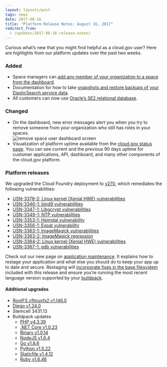 ```yaml
---
layout: layouts/post
tags: news
date: 2017-08-16
title: "Platform Release Notes: August 16, 2017"
redirect_from:
  - /updates/2017-08-16-release-notes/
---
```


Curious what’s new that you might find helpful as a cloud.gov user? Here are highlights from our platform updates over the past two weeks.

### Added

- Space managers can [add any member of your organization to a space from the dashboard](/docs/apps/managing-teammates#space-users).
- Documentation for how to take [snapshots and restore backups of your ElasticSearch service data](https://github.com/cloud-gov/cg-site/blob/6418e8e933f887896a102d8575f1c7af468d1d2f/content/docs/services/elasticsearch24.md).
- All customers can now use [Oracle’s SE2 relational database](/docs/services/relational-database).

### Changed

- On the dashboard, new error messages alert you when you try to remove someone from your organization who still has roles in your spaces.
  <br/>![remove space user dashboard screen](/img/remove-space-user.png)
- Visualization of platform uptime available from the [cloud.gov status page](https://cloudgov.statuspage.io/). You can see current and the previous 90 days uptime for customer applications, API, dashboard, and many other components of the cloud.gov platform.

### Platform releases

We upgraded the Cloud Foundry deployment to [v270](https://github.com/cloudfoundry/cf-release/releases/tag/v270), which remediates the following vulnerabilities:

- [USN-3378-2: Linux kernel (Xenial HWE) vulnerabilities](https://usn.ubuntu.com/usn/usn-3378-2/)
- [USN-3346-1: bind9 vulnerabilities](https://usn.ubuntu.com/usn/usn-3346-1/)
- [USN-3347-1: Libgcrypt vulnerabilities](https://usn.ubuntu.com/usn/usn-3347-1/)
- [USN-3349-1: NTP vulnerabilities](https://usn.ubuntu.com/usn/usn-3349-1/)
- [USN-3353-1: Heimdal vulnerability](https://usn.ubuntu.com/usn/usn-3353-1/)
- [USN-3356-1: Expat vulnerability](https://ubuntu.com/security/notices/USN-3356-1)
- [USN-3363-1: ImageMagick vulnerabilities](https://usn.ubuntu.com/usn/usn-3363-1/)
- [USN-3363-2: ImageMagick regression](https://usn.ubuntu.com/usn/usn-3363-2/)
- [USN-3364-2: Linux kernel (Xenial HWE) vulnerabilities](https://usn.ubuntu.com/usn/usn-3364-2/)
- [USN-3367-1: gdb vulnerabilities](https://usn.ubuntu.com/usn/usn-3367-1/)

Check out our new page on [application maintenance](/docs/apps/app-maintenance). It explains how to restage your application and what else you should do to keep your app up to date and secure. Restaging will [incorporate fixes in the base filesystem](https://docs.cloudfoundry.org/devguide/deploy-apps/stacks.html#cli-commands) included with this release and ensure you’re running the most recent language version supported by your [buildpack](https://docs.cloudfoundry.org/buildpacks/).

#### Additional upgrades

- [RootFS cflinuxfs2 v1.146.0](https://github.com/cloudfoundry/stacks/releases/tag/1.146.0)
- [Diego v1.24.0](https://github.com/cloudfoundry/diego-release/releases/tag/v1.24.0)
- Stemcell 3431.13
- Buildpack updates
  - [PHP v4.3.39](https://github.com/cloudfoundry/php-buildpack/releases/tag/v4.3.39)
  - [.NET Core v1.0.23](https://github.com/cloudfoundry/dotnet-core-buildpack/releases/tag/v1.0.23)
  - [Binary v1.0.14](https://github.com/cloudfoundry/binary-buildpack/releases/tag/v1.0.14)
  - [NodeJS v1.6.4](https://github.com/cloudfoundry/nodejs-buildpack/releases/tag/v1.6.4)
  - [Go v1.8.6](https://github.com/cloudfoundry/go-buildpack/releases/tag/v1.8.6)
  - [Python v1.5.22](https://github.com/cloudfoundry/python-buildpack/releases/tag/v1.5.22)
  - [Staticfile v1.4.12](https://github.com/cloudfoundry/staticfile-buildpack/releases/tag/v1.4.12)
  - [Ruby v1.6.46](https://github.com/cloudfoundry/ruby-buildpack/releases/tag/v1.6.46)

